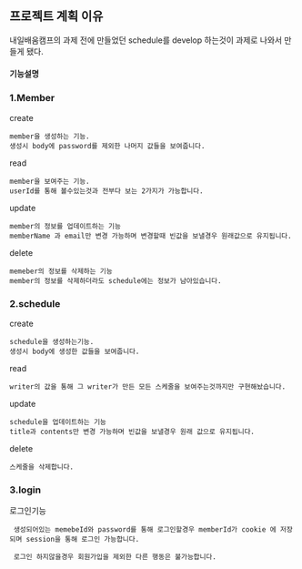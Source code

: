 ## 프로젝트 계획 이유
내일배움캠프의 과제 전에 만들었던 schedule를 develop 하는것이 과제로 나와서 만들게 됐다.

#### 기능설명
### 1.Member
  create

  
    member을 생성하는 기능.
    생성시 body에 password를 제외한 나머지 값들을 보여줍니다.
    
  read

  
    member을 보여주는 기능.
    userId를 통해 볼수있는것과 전부다 보는 2가지가 가능합니다.

  update

  
    member의 정보를 업데이트하는 기능
    memberName 과 email만 변경 가능하며 변경할때 빈값을 보낼경우 원래값으로 유지됩니다.
    
  delete

  
    memeber의 정보를 삭제하는 기능
    member의 정보를 삭제하더라도 schedule에는 정보가 남아있습니다.
    
  
### 2.schedule
  create

  
    schedule을 생성하는기능.
    생성시 body에 생성한 값들을 보여줍니다.
    
  read

  
    writer의 값을 통해 그 writer가 만든 모든 스케줄을 보여주는것까지만 구현해놨습니다.
    
  update

  
    schedule을 업데이트하는 기능
    title과 contents만 변경 가능하며 빈값을 보낼경우 원래 값으로 유지됩니다.
  
  delete

  
    스케줄을 삭제합니다.  

    
### 3.login
   로그인기능
   
     생성되어있는 memebeId와 password를 통해 로그인할경우 memberId가 cookie 에 저장되며 session을 통해 로그인 가능합니다.
     
     로그인 하지않을경우 회원가입을 제외한 다른 행동은 불가능합니다.

